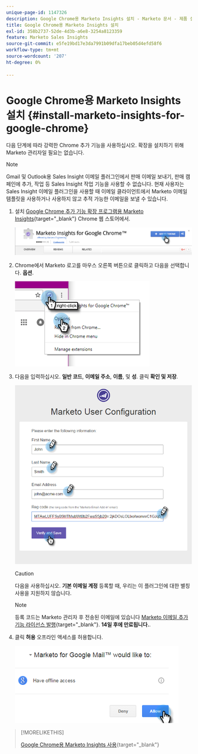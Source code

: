 ```yaml
---
unique-page-id: 1147326
description: Google Chrome용 Marketo Insights 설치 - Marketo 문서 - 제품 설명서
title: Google Chrome용 Marketo Insights 설치
exl-id: 358b2737-52de-4d3b-a6e8-3254a8123359
feature: Marketo Sales Insights
source-git-commit: e5fe19bd17e3da7991b09dfa17beb05d4efd58f6
workflow-type: tm+mt
source-wordcount: '207'
ht-degree: 0%

---
```


# Google Chrome용 Marketo Insights 설치 {#install-marketo-insights-for-google-chrome}

다음 단계에 따라 강력한 Chrome 추가 기능을 사용하십시오. 확장을 설치하기 위해 Marketo 관리자일 필요는 없습니다.

>[!NOTE]
>
>Gmail 및 Outlook용 Sales Insight 이메일 플러그인에서 판매 이메일 보내기, 판매 캠페인에 추가, 작업 등 Sales Insight 작업 기능을 사용할 수 없습니다. 현재 사용자는 Sales Insight 이메일 플러그인을 사용할 때 이메일 클라이언트에서 Marketo 이메일 템플릿을 사용하거나 사용하지 않고 추적 가능한 이메일을 보낼 수 있습니다.

1. 설치 [Google Chrome 추가 기능 확장 프로그램용 Marketo Insights](https://chrome.google.com/webstore/detail/marketo-for-google-mail/jjkfbhajlmoeegbjgjipliamplidmbjb){target="_blank"} Chrome 웹 스토어에서.

   ![](assets/image2015-10-5-10-3a24-3a7.png)

1. Chrome에서 Marketo 로고를 마우스 오른쪽 버튼으로 클릭하고 다음을 선택합니다. **옵션**.

   ![](assets/two.png)

1. 다음을 입력하십시오. **일반 코드**, **이메일 주소**, **이름**, 및 **성**. 클릭 **확인 및 저장**.

   ![](assets/three.png)

   >[!CAUTION]
   >
   >다음을 사용하십시오. **기본 이메일 계정** 등록할 때, 우리는 이 플러그인에 대한 별칭 사용을 지원하지 않습니다.

   >[!NOTE]
   >
   >등록 코드는 Marketo 관리자 후 전송된 이메일에 있습니다 [Marketo 이메일 추가 기능 라이선스 발행](/help/marketo/product-docs/marketo-sales-insight/msi-outlook-plugin/issue-a-marketo-email-add-in-license.md){target="_blank"}. **14일 후에 만료됩니다.**.

1. 클릭 **허용** 오프라인 액세스를 허용합니다.

   ![](assets/image2015-10-5-10-3a34-3a1.png)

>[!MORELIKETHIS]
>
>[Google Chrome용 Marketo Insights 사용](/help/marketo/product-docs/marketo-sales-insight/msi-chrome-plugin/using-marketo-insights-for-google-chrome.md){target="_blank"}
